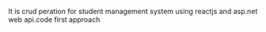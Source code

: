 It is crud peration for student management system using reactjs and asp.net web api.code first approach
